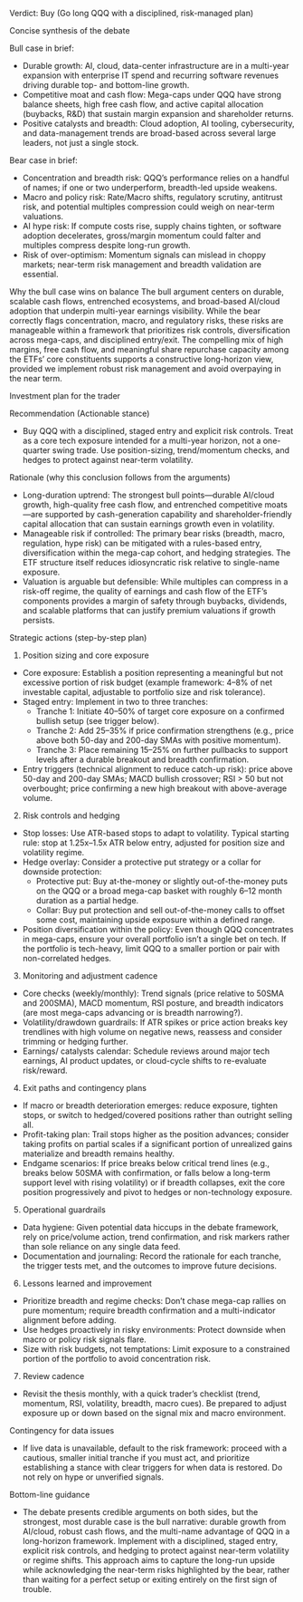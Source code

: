 Verdict: Buy (Go long QQQ with a disciplined, risk-managed plan)

Concise synthesis of the debate

Bull case in brief:
- Durable growth: AI, cloud, data-center infrastructure are in a multi-year expansion with enterprise IT spend and recurring software revenues driving durable top- and bottom-line growth.
- Competitive moat and cash flow: Mega-caps under QQQ have strong balance sheets, high free cash flow, and active capital allocation (buybacks, R&D) that sustain margin expansion and shareholder returns.
- Positive catalysts and breadth: Cloud adoption, AI tooling, cybersecurity, and data-management trends are broad-based across several large leaders, not just a single stock.

Bear case in brief:
- Concentration and breadth risk: QQQ’s performance relies on a handful of names; if one or two underperform, breadth-led upside weakens.
- Macro and policy risk: Rate/Macro shifts, regulatory scrutiny, antitrust risk, and potential multiples compression could weigh on near-term valuations.
- AI hype risk: If compute costs rise, supply chains tighten, or software adoption decelerates, gross/margin momentum could falter and multiples compress despite long-run growth.
- Risk of over-optimism: Momentum signals can mislead in choppy markets; near-term risk management and breadth validation are essential.

Why the bull case wins on balance
The bull argument centers on durable, scalable cash flows, entrenched ecosystems, and broad-based AI/cloud adoption that underpin multi-year earnings visibility. While the bear correctly flags concentration, macro, and regulatory risks, these risks are manageable within a framework that prioritizes risk controls, diversification across mega-caps, and disciplined entry/exit. The compelling mix of high margins, free cash flow, and meaningful share repurchase capacity among the ETFs’ core constituents supports a constructive long-horizon view, provided we implement robust risk management and avoid overpaying in the near term.

Investment plan for the trader

Recommendation (Actionable stance)
- Buy QQQ with a disciplined, staged entry and explicit risk controls. Treat as a core tech exposure intended for a multi-year horizon, not a one-quarter swing trade. Use position-sizing, trend/momentum checks, and hedges to protect against near-term volatility.

Rationale (why this conclusion follows from the arguments)
- Long-duration uptrend: The strongest bull points—durable AI/cloud growth, high-quality free cash flow, and entrenched competitive moats—are supported by cash-generation capability and shareholder-friendly capital allocation that can sustain earnings growth even in volatility.
- Manageable risk if controlled: The primary bear risks (breadth, macro, regulation, hype risk) can be mitigated with a rules-based entry, diversification within the mega-cap cohort, and hedging strategies. The ETF structure itself reduces idiosyncratic risk relative to single-name exposure.
- Valuation is arguable but defensible: While multiples can compress in a risk-off regime, the quality of earnings and cash flow of the ETF’s components provides a margin of safety through buybacks, dividends, and scalable platforms that can justify premium valuations if growth persists.

Strategic actions (step-by-step plan)

1) Position sizing and core exposure
- Core exposure: Establish a position representing a meaningful but not excessive portion of risk budget (example framework: 4–8% of net investable capital, adjustable to portfolio size and risk tolerance).
- Staged entry: Implement in two to three tranches:
  - Tranche 1: Initiate 40–50% of target core exposure on a confirmed bullish setup (see trigger below).
  - Tranche 2: Add 25–35% if price confirmation strengthens (e.g., price above both 50-day and 200-day SMAs with positive momentum).
  - Tranche 3: Place remaining 15–25% on further pullbacks to support levels after a durable breakout and breadth confirmation.
- Entry triggers (technical alignment to reduce catch-up risk): price above 50-day and 200-day SMAs; MACD bullish crossover; RSI > 50 but not overbought; price confirming a new high breakout with above-average volume.

2) Risk controls and hedging
- Stop losses: Use ATR-based stops to adapt to volatility. Typical starting rule: stop at 1.25x–1.5x ATR below entry, adjusted for position size and volatility regime.
- Hedge overlay: Consider a protective put strategy or a collar for downside protection:
  - Protective put: Buy at-the-money or slightly out-of-the-money puts on the QQQ or a broad mega-cap basket with roughly 6–12 month duration as a partial hedge.
  - Collar: Buy put protection and sell out-of-the-money calls to offset some cost, maintaining upside exposure within a defined range.
- Position diversification within the policy: Even though QQQ concentrates in mega-caps, ensure your overall portfolio isn’t a single bet on tech. If the portfolio is tech-heavy, limit QQQ to a smaller portion or pair with non-correlated hedges.

3) Monitoring and adjustment cadence
- Core checks (weekly/monthly): Trend signals (price relative to 50SMA and 200SMA), MACD momentum, RSI posture, and breadth indicators (are most mega-caps advancing or is breadth narrowing?).
- Volatility/drawdown guardrails: If ATR spikes or price action breaks key trendlines with high volume on negative news, reassess and consider trimming or hedging further.
- Earnings/ catalysts calendar: Schedule reviews around major tech earnings, AI product updates, or cloud-cycle shifts to re-evaluate risk/reward.

4) Exit paths and contingency plans
- If macro or breadth deterioration emerges: reduce exposure, tighten stops, or switch to hedged/covered positions rather than outright selling all.
- Profit-taking plan: Trail stops higher as the position advances; consider taking profits on partial scales if a significant portion of unrealized gains materialize and breadth remains healthy.
- Endgame scenarios: If price breaks below critical trend lines (e.g., breaks below 50SMA with confirmation, or falls below a long-term support level with rising volatility) or if breadth collapses, exit the core position progressively and pivot to hedges or non-technology exposure.

5) Operational guardrails
- Data hygiene: Given potential data hiccups in the debate framework, rely on price/volume action, trend confirmation, and risk markers rather than sole reliance on any single data feed.
- Documentation and journaling: Record the rationale for each tranche, the trigger tests met, and the outcomes to improve future decisions.

6) Lessons learned and improvement
- Prioritize breadth and regime checks: Don’t chase mega-cap rallies on pure momentum; require breadth confirmation and a multi-indicator alignment before adding.
- Use hedges proactively in risky environments: Protect downside when macro or policy risk signals flare.
- Size with risk budgets, not temptations: Limit exposure to a constrained portion of the portfolio to avoid concentration risk.

7) Review cadence
- Revisit the thesis monthly, with a quick trader’s checklist (trend, momentum, RSI, volatility, breadth, macro cues). Be prepared to adjust exposure up or down based on the signal mix and macro environment.

Contingency for data issues
- If live data is unavailable, default to the risk framework: proceed with a cautious, smaller initial tranche if you must act, and prioritize establishing a stance with clear triggers for when data is restored. Do not rely on hype or unverified signals.

Bottom-line guidance
- The debate presents credible arguments on both sides, but the strongest, most durable case is the bull narrative: durable growth from AI/cloud, robust cash flows, and the multi-name advantage of QQQ in a long-horizon framework. Implement with a disciplined, staged entry, explicit risk controls, and hedging to protect against near-term volatility or regime shifts. This approach aims to capture the long-run upside while acknowledging the near-term risks highlighted by the bear, rather than waiting for a perfect setup or exiting entirely on the first sign of trouble.
